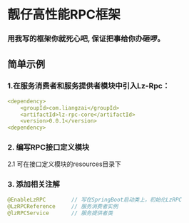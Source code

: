 # 靓仔高性能RPC框架


### 用我写的框架你就死心吧, 保证把事给你办砸啰。

## 简单示例
### 1.在服务消费者和服务提供者模块中引入Lz-Rpc：
```yaml
<dependency>
    <groupId>com.liangzai</groupId>
    <artifactId>lz-rpc-core</artifactId>
    <version>0.0.1</version>
<dependency>
```

### 2. 编写RPC接口定义模块
2.1 可在接口定义模块的resources目录下

### 3. 添加相关注解
```java
@EnableLzRPC        // 写在SpringBoot启动类上，初始化LzRPC
@LzRPCReference     // 服务消费者实例
@lzRPCService       // 服务提供者类
```